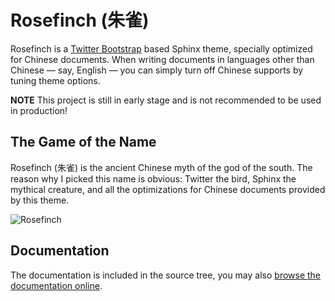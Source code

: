 # Rosefinch (朱雀)

Rosefinch is a [Twitter Bootstrap](http://twitter.github.com/bootstrap/) based Sphinx theme, specially optimized for Chinese documents.  When writing documents in languages other than Chinese &mdash; say, English &mdash; you can simply turn off Chinese supports by tuning theme options.

**NOTE** This project is still in early stage and is not recommended to be used in production!

## The Game of the Name

Rosefinch (朱雀) is the ancient Chinese myth of the god of the south.  The reason why I picked this name is obvious: Twitter the bird, Sphinx the mythical creature, and all the optimizations for Chinese documents provided by this theme.

![Rosefinch][rosefinch-logo]

## Documentation

The documentation is included in the source tree, you may also [browse the documentation online](http://liancheng.github.com/rosefinch/).

[rosefinch-logO]: https://raw.github.com/liancheng/rosefinch/master/doc/source/_static/rosefinch-logo.jpg
